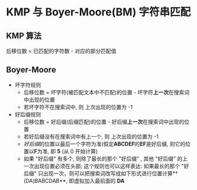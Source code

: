# KMP 与 Boyer-Moore(BM) 字符串匹配

## KMP 算法

后移位数 = 已匹配的字符数 - 对应的部分匹配值

## Boyer-Moore

- 坏字符规则
  - 后移位数 = 坏字符(被匹配文本中不匹配)的位置 - 坏字符**上一次**在搜索词中出现的位置
  - 若坏字符不在搜索词中, 则 上次出现的位置为 -1
- 好后缀规则
  - 后移位数 = 好后缀(后缀匹配)的位置 - 好后缀**上一次**在搜索词中出现的位置
  - 若好后缀没有在搜索词中有上一个, 则 上次出现的位置为 -1
  - *好后缀*的位置以最后一个字符为准(假定**ABCDEF**的**EF**是好后缀, 则它的位置以**F**为准, 即 **5** (从 0 开始计算)
  - 如果 "好后缀" 有多个, 则除了最长的那个 "好后缀" , 其他 "好后缀" 的上一次出现位置必须在头部; 这个规则也可以这样表达: 如果最长的那个 "好后缀" 只出现一次，则可以把搜索词改写成如下形式进行位置计算**(DA)BABCDAB**, 即虚拟加入最前面的 **DA**
